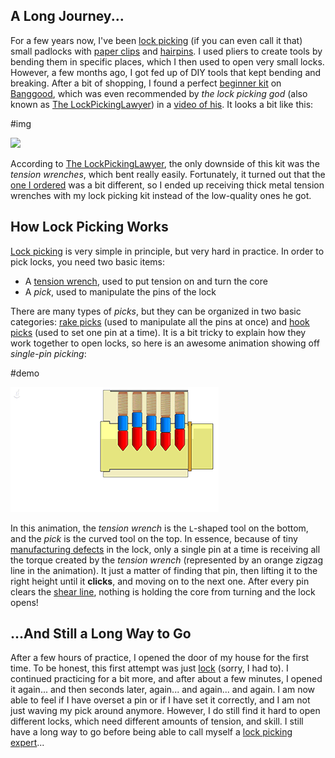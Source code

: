 ## A Long Journey...

For a few years now, I've been [lock picking](https://en.wikipedia.org/wiki/Lock_picking) (if you can even call it that) small padlocks with [paper clips](https://en.wikipedia.org/wiki/Paper_clip) and [hairpins](https://en.wikipedia.org/wiki/Hairpin). I used pliers to create tools by bending them in specific places, which I then used to open very small locks. However, a few months ago, I got fed up of DIY tools that kept bending and breaking. After a bit of shopping, I found a perfect [beginner kit](https://www.banggood.com/DANIU-Transparent-Practice-Padlocks-with-12pcs-Unlocking-Lock-Pick-Set-Key-Extractor-Tool-Lock-Pick-Tools-p-1168495.html?rmmds=myorder&cur_warehouse=USA) on [Banggood](http://banggood.com/), which was even recommended by _the lock picking god_ (also known as [The LockPickingLawyer](https://www.youtube.com/channel/UCm9K6rby98W8JigLoZOh6FQ)) in a [video of his](https://www.youtube.com/watch?v=YRPLGnR_6XI). It looks a bit like this:

#img

![](https://imgaz3.staticbg.com/thumb/large/oaupload/banggood/images/11/BA/5db24a5f-1a0b-4508-b02c-0bd5b0b48ce4.jpg.webp)

According to [The LockPickingLawyer](https://www.youtube.com/channel/UCm9K6rby98W8JigLoZOh6FQ), the only downside of this kit was the _tension wrenches_, which bent really easily. Fortunately, it turned out that the [one I ordered](https://www.banggood.com/DANIU-Transparent-Practice-Padlocks-with-12pcs-Unlocking-Lock-Pick-Set-Key-Extractor-Tool-Lock-Pick-Tools-p-1168495.html?rmmds=myorder&cur_warehouse=USA) was a bit different, so I ended up receiving thick metal tension wrenches with my lock picking kit instead of the low-quality ones he got.

## How Lock Picking Works

[Lock picking](https://en.wikipedia.org/wiki/Lock_picking) is very simple in principle, but very hard in practice. In order to pick locks, you need two basic items:

- A [tension wrench](https://en.wikipedia.org/wiki/Lock_picking#Tension_wrench), used to put tension on and turn the core
- A _pick_, used to manipulate the pins of the lock

There are many types of _picks_, but they can be organized in two basic categories: [rake picks](https://en.wikipedia.org/wiki/Lock_picking#Rake_picks) (used to manipulate all the pins at once) and [hook picks](https://en.wikipedia.org/wiki/Lock_picking#Hook_pick) (used to set one pin at a time). It is a bit tricky to explain how they work together to open locks, so here is an awesome animation showing off _single-pin picking_:

#demo

![](Txh5y.gif)

In this animation, the _tension wrench_ is the `L`-shaped tool on the bottom, and the _pick_ is the curved tool on the top. In essence, because of tiny [manufacturing defects](https://en.wikipedia.org/wiki/Glossary_of_locksmithing_terms#shear_line) in the lock, only a single pin at a time is receiving all the torque created by the _tension wrench_ (represented by an orange zigzag line in the animation). It just a matter of finding that pin, then lifting it to the right height until it **clicks**, and moving on to the next one. After every pin clears the [shear line](https://en.wikipedia.org/wiki/Glossary_of_locksmithing_terms#shear_line), nothing is holding the core from turning and the lock opens!

## ...And Still a Long Way to Go

After a few hours of practice, I opened the door of my house for the first time. To be honest, this first attempt was just [lock](./lock.html) (sorry, I had to). I continued practicing for a bit more, and after about a few minutes, I opened it again... and then seconds later, again... and again... and again. I am now able to feel if I have overset a pin or if I have set it correctly, and I am not just waving my pick around anymore. However, I do still find it hard to open different locks, which need different amounts of tension, and skill. I still have a long way to go before being able to call myself a [lock picking expert](https://www.youtube.com/channel/UCm9K6rby98W8JigLoZOh6FQ)...
